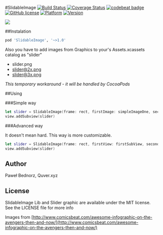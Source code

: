 #SlidableImage
[![Build Status](https://travis-ci.org/quver/SlidableImage.svg)](https://travis-ci.org/quver/SlidableImage)
[![Coverage Status](https://coveralls.io/repos/github/quver/SlidableImage/badge.svg?branch=master)](https://coveralls.io/github/quver/SlidableImage?branch=master)
[![codebeat badge](https://codebeat.co/badges/53a20383-39e8-42ee-9df3-56b3bb55cb1d)](https://codebeat.co/projects/github-com-quver-slidableimage)
[![GitHub license](https://img.shields.io/github/license/quver/SlidableImage.svg)]()
[![Platform](https://img.shields.io/cocoapods/p/SlidableImage.svg?style=flat)](http://cocoapods.org/pods/SlidableImage)
[![Version](https://img.shields.io/cocoapods/v/SlidableImage.svg?style=flat)](http://cocoapods.org/pods/SlidableImage)


![](https://raw.githubusercontent.com/quver/SlidableImage/master/Assets/demo.gif)

##Instalation
```ruby
pod 'SlidableImage', '~>1.0'
```

Also you have to add images from Graphics to your's Assets.xcassets catalog as "slider"

* slider.png	
* slider@2x.png	
* slider@3x.png

*This temporary workaround - it will be handled by CocoaPods*

##Using

###Simple way

```swift
let slider = SlidableImage(frame: rect, firstImage: simpleImageOne, secondImage: simpleImageTwo)
view.addSubview(slider)
```

###Advanced way

It doesn't mean hard. This way is more customizable.

```swift
let slider = SlidableImage(frame: rect, firstView: firstSubView, secondView: secondSubView)
view.addSubview(slider)
```

## Author

Paweł Bednorz, Quver.xyz

## License

SlidableImage Lib and Slider graphic are available under the MIT license. See the LICENSE file for more info

Images from [http://www.comicsbeat.com/awesome-infographic-on-the-avengers-then-and-now/](http://www.comicsbeat.com/awesome-infographic-on-the-avengers-then-and-now/)